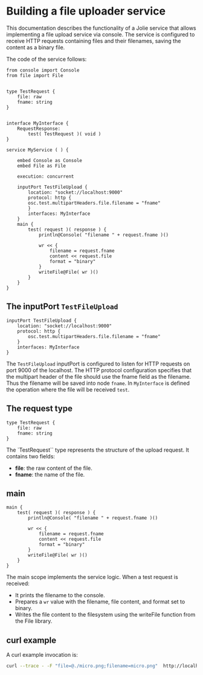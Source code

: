 # Building a file uploader service

This documentation describes the functionality of a Jolie service that allows implementing a file upload service via console. The service is configured to receive HTTP requests containing files and their filenames, saving the content as a binary file.

The code of the service follows:

```jolie
from console import Console
from file import File


type TestRequest {
    file: raw
    fname: string
}


interface MyInterface {
    RequestResponse:
        test( TestRequest )( void )
}

service MyService ( ) {

    embed Console as Console
    embed File as File

    execution: concurrent

    inputPort TestFileUpload {
        location: "socket://localhost:9000"
        protocol: http {
        osc.test.multipartHeaders.file.filename = "fname"
        }
        interfaces: MyInterface
    } 
    main {
        test( request )( response ) {
            println@Console( "filename " + request.fname )()

            wr << { 
                filename = request.fname
                content << request.file
                format = "binary"
            }
            writeFile@File( wr )()
        }
    }
}
```

## The inputPort `TestFileUpload`

```jolie
inputPort TestFileUpload {
    location: "socket://localhost:9000"
    protocol: http {
        osc.test.multipartHeaders.file.filename = "fname"
    }
    interfaces: MyInterface
} 
```

The `TestFileUpload` inputPort is configured to listen for HTTP requests on port 9000 of the localhost. The HTTP protocol configuration specifies that the multipart header of the file should use the fname field as the filename. Thus the filename will be saved into node `fname`.
In `MyInterface` is defined the operation where the file will be received `test`.

## The request type

```jolie
type TestRequest {
    file: raw
    fname: string 
}
```

The `TestRequest`` type represents the structure of the upload request. It contains two fields:

- __file__: the raw content of the file.
- __fname__: the name of the file.

## main

```jolie
main {
    test( request )( response ) {
        println@Console( "filename " + request.fname )()

        wr << { 
            filename = request.fname
            content << request.file
            format = "binary"
        }
        writeFile@File( wr )()
    }
} 
```

The main scope implements the service logic. When a test request is received:

- It prints the filename to the console.
- Prepares a `wr` value with the filename, file content, and format set to binary.
- Writes the file content to the filesystem using the writeFile function from the File library.

## curl example

A curl example invocation is:

```sh
curl --trace - -F "file=@./micro.png;filename=micro.png"  http://localhost:9000/test
```

